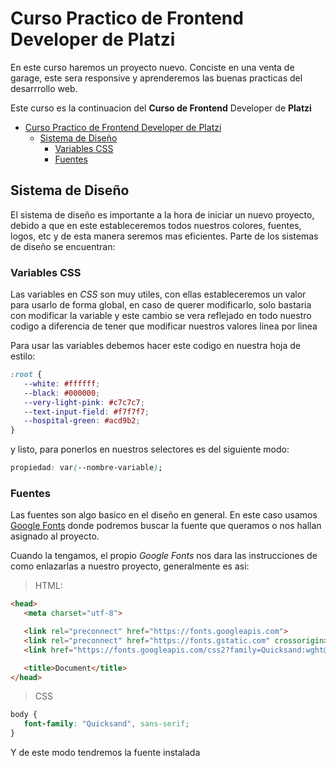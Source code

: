 # Curso Practico de Frontend Developer de Platzi

En este curso haremos un proyecto nuevo. Conciste en una venta de garage, este sera responsive y aprenderemos las buenas practicas del desarrrollo web.

Este curso es la continuacion del **Curso de Frontend** Developer de **Platzi**

- [Curso Practico de Frontend Developer de Platzi](#curso-practico-de-frontend-developer-de-platzi)
  - [Sistema de Diseño](#sistema-de-diseño)
    - [Variables CSS](#variables-css)
    - [Fuentes](#fuentes)

## Sistema de Diseño

El sistema de diseño es importante a la hora de iniciar un nuevo proyecto, debido a que en este estableceremos todos nuestros colores, fuentes, logos, etc y de esta manera seremos mas eficientes. Parte de los sistemas de diseño se encuentran:

### Variables CSS

Las variables en *CSS* son muy utiles, con ellas estableceremos un valor para usarlo de forma global, en caso de querer modificarlo, solo bastaria con modificar la variable y este cambio se vera reflejado en todo nuestro codigo a diferencia de tener que modificar nuestros valores linea por linea

Para usar las variables debemos hacer este codigo en nuestra hoja de estilo:

```css
:root {
   --white: #ffffff;
   --black: #000000;
   --very-light-pink: #c7c7c7;
   --text-input-field: #f7f7f7;
   --hospital-green: #acd9b2;
}
```

y listo, para ponerlos en nuestros selectores es del siguiente modo:

```css
propiedad: var(--nombre-variable);
```

### Fuentes

Las fuentes son algo basico en el diseño en general. En este caso usamos [Google Fonts](https://fonts.google.com/) donde podremos buscar la fuente que queramos o nos hallan asignado al proyecto.

Cuando la tengamos, el propio *Google Fonts* nos dara las instrucciones de como enlazarlas a nuestro proyecto, generalmente es asi:

> HTML:

```html
<head>
   <meta charset="utf-8">

   <link rel="preconnect" href="https://fonts.googleapis.com">
   <link rel="preconnect" href="https://fonts.gstatic.com" crossorigin>
   <link href="https://fonts.googleapis.com/css2?family=Quicksand:wght@300;500;700&display=swap" rel="stylesheet">

   <title>Document</title>
</head>
```

> CSS

```CSS
body {
   font-family: "Quicksand", sans-serif;
}
```

Y de este modo tendremos la fuente instalada
